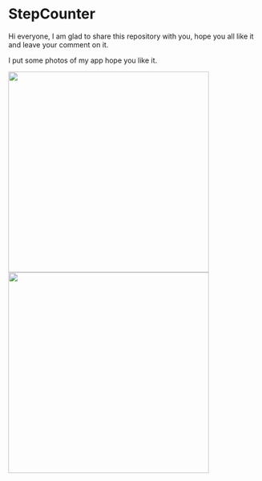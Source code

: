 # StepCounter
Hi everyone, I am glad to share this repository with you, hope you all like it and leave your comment on it.

I put some photos of my app hope you like it.

  <img src="https://user-images.githubusercontent.com/77390118/105808249-9ef0be80-5fbc-11eb-98e4-90e359501059.jpg" width="400" >
  <img src="https://user-images.githubusercontent.com/77390118/105808256-a2844580-5fbc-11eb-8413-d089e9dcbfba.jpg" width="400" >

